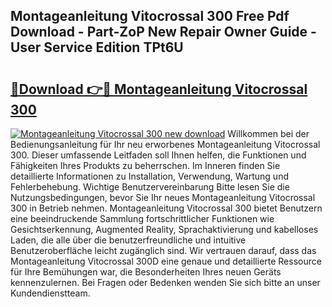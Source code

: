 ## Montageanleitung Vitocrossal 300 Free Pdf Download - Part-ZoP New Repair Owner Guide - User Service Edition TPt6U

# <h2><a href="http://df8g4u.blite.top/?on=Montageanleitung+Vitocrossal+300">🔗Download 👉🔴 Montageanleitung Vitocrossal 300</a></h2>

[![Montageanleitung Vitocrossal 300 new download](https://i.imgur.com/lujVjoI.png)](http://df8g4u.blite.top/?on=Montageanleitung+Vitocrossal+300)
Willkommen bei der Bedienungsanleitung für Ihr neu erworbenes Montageanleitung Vitocrossal 300. Dieser umfassende Leitfaden soll Ihnen helfen, die Funktionen und Fähigkeiten Ihres Produkts zu beherrschen. Im Inneren finden Sie detaillierte Informationen zu Installation, Verwendung, Wartung und Fehlerbehebung. Wichtige Benutzervereinbarung Bitte lesen Sie die Nutzungsbedingungen, bevor Sie Ihr neues Montageanleitung Vitocrossal 300 in Betrieb nehmen. Montageanleitung Vitocrossal 300 bietet Benutzern eine beeindruckende Sammlung fortschrittlicher Funktionen wie Gesichtserkennung, Augmented Reality, Sprachaktivierung und kabelloses Laden, die alle über die benutzerfreundliche und intuitive Benutzeroberfläche leicht zugänglich sind. Wir vertrauen darauf, dass das Montageanleitung Vitocrossal 300D eine genaue und detaillierte Ressource für Ihre Bemühungen war, die Besonderheiten Ihres neuen Geräts kennenzulernen. Bei Fragen oder Bedenken wenden Sie sich bitte an unser Kundendienstteam.
